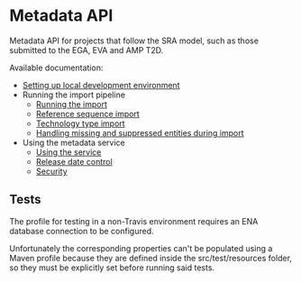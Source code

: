 # Metadata API

Metadata API for projects that follow the SRA model, such as those submitted to the EGA, EVA and AMP T2D.

Available documentation:
* [Setting up local development environment](docs/setting-up-environment.md)
* Running the import pipeline
  + [Running the import](docs/import/running-the-import.md)
  + [Reference sequence import](docs/import/reference-sequence-import.md)
  + [Technology type import](docs/import/technology-type-import.md)
  + [Handling missing and suppressed entities during import](docs/import/missing-and-suppressed-entities.md)
* Using the metadata service
  + [Using the service](docs/metadata-service/using-the-service.md)
  + [Release date control](docs/metadata-service/release-date.md)
  + [Security](docs/metadata-service/security.md)



## Tests

The profile for testing in a non-Travis environment requires an ENA database connection to be configured.

Unfortunately the corresponding properties can't be populated using a Maven profile because they are defined inside the src/test/resources folder, so they must be explicitly set before running said tests.